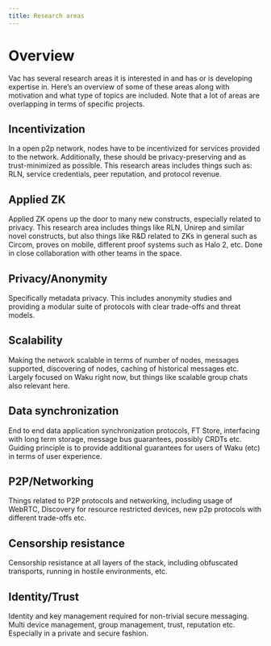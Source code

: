 ```yaml
---
title: Research areas
---
```

# Overview
Vac has several research areas it is interested in and has or is developing expertise in. Here’s an overview of some of these areas along with motivation and what type of topics are included. Note that a lot of areas are overlapping in terms of specific projects.

## Incentivization
In a open p2p network, nodes have to be incentivized for services provided to the network. Additionally, these should be privacy-preserving and as trust-minimized as possible. This research areas includes things such as: RLN, service credentials, peer reputation, and protocol revenue.

## Applied ZK
Applied ZK opens up the door to many new constructs, especially related to privacy. This research area includes things like RLN, Unirep and similar novel constructs, but also things like R&D related to ZKs in general such as Circom, proves on mobile, different proof systems such as Halo 2, etc. Done in close collaboration with other teams in the space.

## Privacy/Anonymity
Specifically metadata privacy. This includes anonymity studies and providing a modular suite of protocols with clear trade-offs and threat models.

## Scalability
Making the network scalable in terms of number of nodes, messages supported, discovering of nodes, caching of historical messages etc. Largely focused on Waku right now, but things like scalable group chats also relevant here.

## Data synchronization
End to end data application synchronization protocols, FT Store, interfacing with long term storage, message bus guarantees, possibly CRDTs etc. Guiding principle is to provide additional guarantees for users of Waku (etc) in terms of user experience.

## P2P/Networking
Things related to P2P protocols and networking, including usage of WebRTC, Discovery for resource restricted devices, new p2p protocols with different trade-offs etc.

## Censorship resistance
Censorship resistance at all layers of the stack, including obfuscated transports, running in hostile environments, etc.

## Identity/Trust
Identity and key management required for non-trivial secure messaging. Multi device management, group management, trust, reputation etc. Especially in a private and secure fashion.